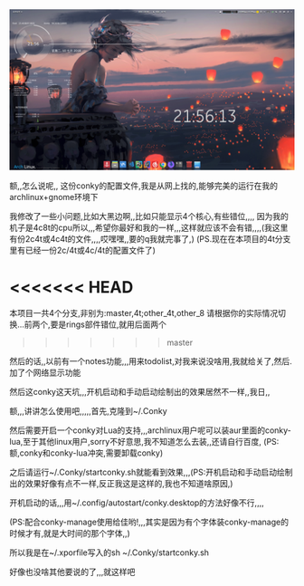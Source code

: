 <img src="https://raw.githubusercontent.com/9527tech/conkyrc/master/screenshot.png"/>


额,,怎么说呢,,
这份conky的配置文件,我是从网上找的,能够完美的运行在我的archlinux+gnome环境下

我修改了一些小问题,比如大黑边啊,,比如只能显示4个核心,有些错位,,,,
因为我的机子是4c8t的cpu所以,,,希望你最好和我的一样,,,这样就应该不会有错,,,,(我这里有份2c4t或4c4t的文件,,,,哎嘿嘿,,要的q我就完事了,)
(PS.现在在本项目的4t分支里有已经一份2c/4t或4c/4t的配置文件了)

<<<<<<< HEAD
=======


本项目一共4个分支,非别为:master,4t;other_4t,other_8
请根据你的实际情况切换...前两个,要是rings部件错位,就用后面两个

>>>>>>> master

然后的话,,以前有一个notes功能,,,用来todolist,对我来说没啥用,我就给关了,然后.加了个网络显示功能

然后这conky这天坑,,,开机启动和手动启动绘制出的效果居然不一样,,我日,,


额,,,讲讲怎么使用吧,,,,,首先,克隆到~/.Conky

然后需要开启一个conky对Lua的支持,,,archlinux用户呢可以装aur里面的conky-lua,至于其他linux用户,sorry不好意思,我不知道怎么去装,,还请自行百度,
(PS:额,conky和conky-lua冲突,需要卸载conky)

之后请运行~/.Conky/startconky.sh就能看到效果,,,(PS:开机启动和手动启动绘制出的效果好像有点不一样,反正我这是这样的,我也不知道啥原因,)

开机启动的话,,,用~/.config/autostart/conky.desktop的方法好像不行,,,,

(PS:配合conky-manage使用给佳哟!,,,其实是因为有个字体装conky-manage的时候才有,就是大时间的那个字体,,)


所以我是在~/.xporfile写入的sh ~/.Conky/startconky.sh


好像也没啥其他要说的了,,,就这样吧



